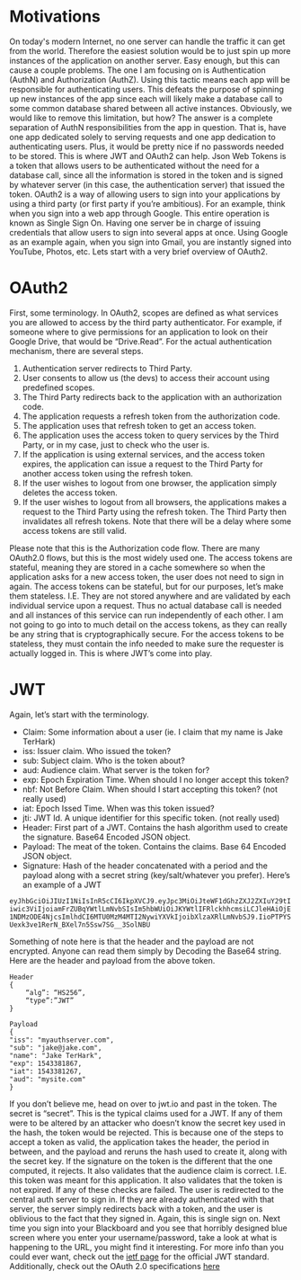 # Motivations
On today's modern Internet, no one server can handle the traffic it can get from the world. Therefore the easiest solution would be to just spin up more instances of the application on another server. Easy enough, but this can cause a couple problems. The one I am focusing on is Authentication (AuthN) and Authorization (AuthZ). Using this tactic means each app will be responsible for authenticating users. This defeats the purpose of spinning up new instances of the app since each will likely make a database call to some common database shared between all active instances. Obviously, we would like to remove this limitation, but how? The answer is a complete separation of AuthN responsibilities from the app in question. That is, have one app dedicated solely to serving requests and one app dedication to authenticating users. Plus, it would be pretty nice if no passwords needed to be stored. This is where JWT and OAuth2 can help. Json Web Tokens is a token that allows users to be authenticated without the need for a database call, since all the information is stored in the token and is signed by whatever server (in this case, the authentication server) that issued the token. OAuth2 is a way of allowing users to sign into your applications by using a third party (or first party if you’re ambitious). For an example, think when you sign into a web app through Google. This entire operation is known as Single Sign On. Having one server be in charge of issuing credentials that allow users to sign into several apps at once. Using Google as an example again, when you sign into Gmail, you are instantly signed into YouTube, Photos, etc. Lets start with a very brief overview of OAuth2.

# OAuth2
First, some terminology. In OAuth2, scopes are defined as what services you are allowed to access by the third party authenticator. For example, if someone where to give permissions for an application to look on their Google Drive, that would be “Drive.Read”. For the actual authentication mechanism, there are several steps.
1. Authentication server redirects to Third Party.
2. User consents to allow us (the devs) to access their account using predefined scopes.
3. The Third Party redirects back to the application with an authorization code.
4. The application requests a refresh token from the authorization code.
5. The application uses that refresh token to get an access token.
6. The application uses the access token to query services by the Third Party, or in my case, just to check who the user is.
7. If the application is using external services, and the access token expires, the application can issue a request to the Third Party for another access token using the refresh token.
8. If the user wishes to logout from one browser, the application simply deletes the access token.
9. If the user wishes to logout from all browsers, the applications makes a request to the Third Party using the refresh token. The Third Party then invalidates all refresh tokens. Note that there will be a delay where some access tokens are still valid.

Please note that this is the Authorization code flow. There are many OAuth2.0 flows, but this is the most widely used one. The access tokens are stateful, meaning they are stored in a cache somewhere so when the application asks for a new access token, the user does not need to sign in again. The access tokens can be stateful, but for our purposes, let’s make them stateless. I.E. They are not stored anywhere and are validated by each individual service upon a request. Thus no actual database call is needed and all instances of this service can run independently of each other. I am not going to go into to much detail on the access tokens, as they can really be any string that is cryptographically secure. For the access tokens to be stateless, they must contain the info needed to make sure the requester is actually logged in. This is where JWT’s come into play.

# JWT 
Again, let’s start with the terminology.
-	Claim: Some information about a user (ie. I claim that my name is Jake TerHark)
-	iss: Issuer claim. Who issued the token?
-	sub: Subject claim. Who is the token about?
-	aud: Audience claim. What server is the token for?
-	exp: Epoch Expiration Time. When should I no longer accept this token?
-	nbf: Not Before Claim. When should I start accepting this token? (not really used)
-	iat: Epoch Issed Time. When was this token issued?
-	jti: JWT Id. A unique identifier for this specific token. (not really used)
-	Header: First part of a JWT. Contains the hash algorithm used to create the signature. Base64 Encoded JSON object.
-	Payload: The meat of the token. Contains the claims. Base 64 Encoded JSON object.
-	Signature: Hash of the header concatenated with a period and the payload along with a secret string (key/salt/whatever you prefer).
Here’s an example of a JWT

```eyJhbGciOiJIUzI1NiIsInR5cCI6IkpXVCJ9.eyJpc3MiOiJteWF1dGhzZXJ2ZXIuY29tIiwic3ViIjoiamFrZUBqYWtlLmNvbSIsIm5hbWUiOiJKYWtlIFRlckhhcmsiLCJleHAiOjE1NDMzODE4NjcsImlhdCI6MTU0MzM4MTI2NywiYXVkIjoibXlzaXRlLmNvbSJ9.IioPTPYSUexk3ve1RerN_BXel7n5Ssw7SG__3SolNBU```

Something of note here is that the header and the payload are not encrypted. Anyone can read them simply by Decoding the Base64 string. Here are the header and payload from the above token.
```
Header
{
	“alg”: “HS256”,
	“type”:”JWT”
}

Payload
{
"iss": "myauthserver.com",
"sub": "jake@jake.com",
"name": "Jake TerHark",
"exp": 1543381867,
"iat": 1543381267,
"aud": "mysite.com"
}
```

If you don’t believe me, head on over to jwt.io and past in the token. The secret is “secret”. This is the typical claims used for a JWT. If any of them were to be altered by an attacker who doesn’t know the secret key used in the hash, the token would be rejected. This is because one of the steps to accept a token as valid, the application takes the header, the period in between, and the payload and reruns the hash used to create it, along with the secret key. If the signature on the token is the different that the one computed, it rejects. It also validates that the audience claim is correct. I.E. this token was meant for this application. It also validates that the token is not expired. If any of these checks are failed. The user is redirected to the central auth server to sign in. If they are already authenticated with that server, the server simply redirects back with a token, and the user is oblivious to the fact that they signed in. Again, this is single sign on. Next time you sign into your Blackboard and you see that horribly designed blue screen where you enter your username/password, take a look at what is happening to the URL, you might find it interesting. For more info than you could ever want, check out the [ietf page](https://tools.ietf.org/html/rfc7519) for the official JWT standard. Additionally, check out the OAuth 2.0 specifications [here](https://tools.ietf.org/html/rfc6749)

